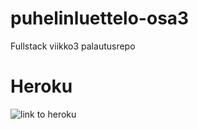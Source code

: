 # puhelinluettelo-osa3
Fullstack viikko3 palautusrepo

# Heroku
![link to heroku](https://serene-anchorage-80449.herokuapp.com/)



